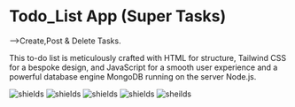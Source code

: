  # Todo_List App (Super Tasks)
 
-->Create,Post & Delete Tasks.

This to-do list is meticulously crafted with HTML for structure, Tailwind CSS for a bespoke design, and JavaScript for a smooth user experience and a powerful database engine MongoDB running on the server Node.js. 

![shields](https://img.shields.io/badge/HTML5-E34F26?style=for-the-badge&logo=html5&logoColor=white)
![shields](https://img.shields.io/badge/Tailwind_CSS-38B2AC?style=for-the-badge&logo=tailwind-css&logoColor=white)
![shields](https://img.shields.io/badge/JavaScript-F7DF1E?style=for-the-badge&logo=javascript&logoColor=black)
![shields](https://img.shields.io/badge/MongoDB-4EA94B?style=for-the-badge&logo=mongodb&logoColor=white)
![sheilds](https://img.shields.io/badge/Node.js-43853D?style=for-the-badge&logo=node.js&logoColor=white)
